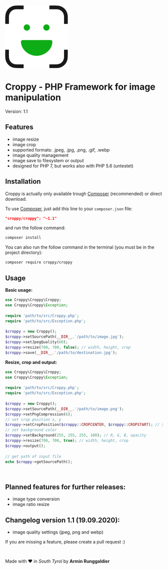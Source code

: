 ![Croppy](images/logo.svg)
# Croppy - PHP Framework for image manipulation
Version: 1.1

## Features
- image resize 
- image crop
- supported formats: .jpeg, .jpg, .png, .gif, .webp
- image quality management
- image save to filesystem or output
- designed for PHP 7, but works also with PHP 5.6 (untestet)

## Installation
Croppy is actually only available trough [Composer](https://getcomposer.org) (recommended) or direct download.

To use [Composer](https://getcomposer.org), just add this line to your `composer.json` file:
```json
"croppy/croppy": "~1.1"
```

and run the follow command:

```sh
composer install
```

You can also run the follow command in the terminal (you must be in the project directory):

```sh
composer require croppy/croppy
```

## Usage

**Basic usage:**
```php
use Croppy\Croppy\Croppy;
use Croppy\Croppy\Exception;

require 'path/to/src/Croppy.php';
require 'path/to/src/Exception.php';

$croppy = new Croppy();
$croppy->setSourcePath(__DIR__.'/path/to/image.jpg');
$croppy->setJpegQuality(60);
$croppy->resize(700, 700, false); // width, height, crop
$croppy->save(__DIR__.'/path/to/destination.jpg');
```

**Resize, crop and output:**
```php
use Croppy\Croppy\Croppy;
use Croppy\Croppy\Exception;

require 'path/to/src/Croppy.php';
require 'path/to/src/Exception.php';

$croppy = new Croppy();
$croppy->setSourcePath(__DIR__.'/path/to/image.png');
$croppy->setPngCompression(6);
// set crop position x, y 
$croppy->setCropPosition($croppy::CROPCENTER, $croppy::CROPSTART); // $croppy::CROPSTART | $croppy::CROPCENTER | $croppy::CROPEND
// set background color
$croppy->setBackground(255, 255, 255, 100); // R, G, B, opacity
$croppy->resize(700, 700, true); // width, height, crop
$croppy->output();

// get path of input file
echo $croppy->getSourcePath();
```

<br>

## Planned features for further releases:
- image type conversion
- image ratio resize

## Changelog version 1.1 (19.09.2020):
- image quality settings (jpeg, png and webp)

If you are missing a feature, please create a pull request :)

<br>

Made with ❤ in _South Tyrol_ by **Armin Runggaldier**
